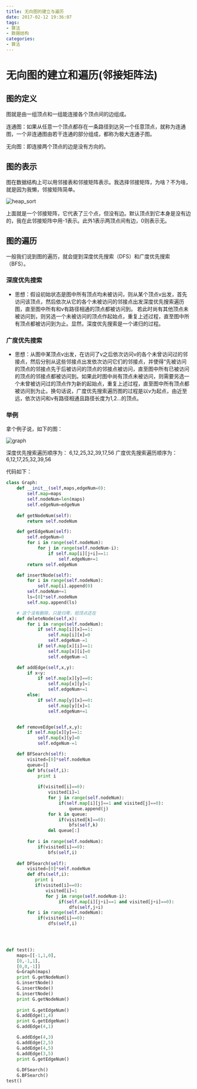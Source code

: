 ```yaml
---
title: 无向图的建立与遍历
date: 2017-02-12 19:36:07
tags: 
- 算法
- 数据结构
categories:
- 算法
---
```

# 无向图的建立和遍历(邻接矩阵法)

## 图的定义
图就是由一组顶点和一组能连接各个顶点间的边组成。

连通图：如果从任意一个顶点都存在一条路径到达另一个任意顶点，就称为连通图，一个非连通图由若干连通的部分组成，都称为极大连通子图。

无向图：即连接两个顶点的边是没有方向的。

## 图的表示
图在数据结构上可以用邻接表和邻接矩阵表示。我选择邻接矩阵，为啥？不为啥，就是因为我懒，邻接矩阵简单。

![heap_sort](/images/matrix_3x3.png)

上面就是一个邻接矩阵，它代表了三个点，但没有边。默认顶点到它本身是没有边的，我在此邻接矩阵中用-1表示。此外1表示两顶点间有边，0则表示无。

## 图的遍历
一般我们说到图的遍历，就会提到深度优先搜索（DFS）和广度优先搜索（BFS）。

### 深度优先搜索
* 思想：假设初始状态是图中所有顶点均未被访问，则从某个顶点v出发，首先访问该顶点，然后依次从它的各个未被访问的邻接点出发深度优先搜索遍历图，直至图中所有和v有路径相通的顶点都被访问到。 若此时尚有其他顶点未被访问到，则另选一个未被访问的顶点作起始点，重复上述过程，直至图中所有顶点都被访问到为止。显然，深度优先搜索是一个递归的过程。

### 广度优先搜索
* 思想：从图中某顶点v出发，在访问了v之后依次访问v的各个未曾访问过的邻接点，然后分别从这些邻接点出发依次访问它们的邻接点，并使得“先被访问的顶点的邻接点先于后被访问的顶点的邻接点被访问，直至图中所有已被访问的顶点的邻接点都被访问到。如果此时图中尚有顶点未被访问，则需要另选一个未曾被访问过的顶点作为新的起始点，重复上述过程，直至图中所有顶点都被访问到为止。换句话说，广度优先搜索遍历图的过程是以v为起点，由近至远，依次访问和v有路径相通且路径长度为1,2...的顶点。

### 举例
拿个例子说，如下的图：

![graph](/images/graph_1.png)

深度优先搜索遍历顺序为： 6,12,25,32,39,17,56
广度优先搜索遍历顺序为： 6,12,17,25,32,39,56

代码如下：

```python
class Graph:
    def __init__(self,maps,edgeNum=0):
        self.map=maps
        self.nodeNum=len(maps)
        self.edgeNum=edgeNum
    
    def getNodeNum(self):
        return self.nodeNum

    def getEdgeNum(self):
        self.edgeNum=0
        for i in range(self.nodeNum):
            for j in range(self.nodeNum-i):
                if self.map[i][j+i]==1:
                    self.edgeNum+=1
        return self.edgeNum

    def insertNode(self):
        for i in range(self.nodeNum):
            self.map[i].append(0)
        self.nodeNum+=1
        ls=[0]*self.nodeNum
        self.map.append(ls)

    # 这个没有删除，只是归零，但顶点还在
    def deleteNode(self,x):
        for i in range(self.nodeNum):
            if self.map[i][x]==1:
                self.map[i][x]=0
                self.edgeNum-=1
            if self.map[x][i]==1:
                self.map[x][i]=0
                self.edgeNum-=1

    def addEdge(self,x,y):
        if x<y:
            if self.map[x][y]==0:
                self.map[x][y]=1
                self.edgeNum+=1
        else:
            if self.map[y][x]==0:
                self.map[y][x]=1
                self.edgeNum+=1


    def removeEdge(self,x,y):
        if self.map[x][y]==1:
            self.map[x][y]=0
            self.edgeNum-=1

    def BFSearch(self):
        visited=[0]*self.nodeNum
        queue=[]
        def bfs(self,i):
            print i
            
            if(visited[i]==0):
                visited[i]=1
                for j in range(self.nodeNum):
                    if(self.map[i][j]==1 and visited[j]==0):
                        queue.append(j)
                for k in queue:
                    if(visited[k]==0):
                        bfs(self,k)
                del queue[:]
                
        for i in range(self.nodeNum):
            if(visited[i]==0):
                bfs(self,i)
    
    def DFSearch(self):
        visited=[0]*self.nodeNum
        def dfs(self,i):
           print i
           if(visited[i]==0):
               visited[i]=1
               for j in range(self.nodeNum-i):
                    if(self.map[i][j+i]==1 and visited[j+i]==0):
                        dfs(self,j+i)
        for i in range(self.nodeNum):
            if(visited[i]==0):
                dfs(self,i)

 


def test():
    maps=[[-1,1,0],
    [0,-1,1],
    [0,0,-1]]
    G=Graph(maps)
    print G.getNodeNum()
    G.insertNode()
    G.insertNode()
    G.insertNode()
    print G.getNodeNum()
    
    print G.getEdgeNum()
    G.addEdge(1,4)
    print G.getEdgeNum()
    G.addEdge(4,1)

    G.addEdge(4,3)
    G.addEdge(2,5)
    G.addEdge(4,5)
    G.addEdge(3,5)
    print G.getEdgeNum()
    
    G.DFSearch()
    G.BFSearch()
test()

```